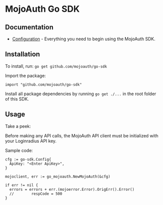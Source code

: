 # MojoAuth Go SDK

## Documentation

* [Configuration](https://mojoauth.com/docs/) - Everything you need to begin using the MojoAuth SDK.

## Installation

To install, run:
`go get github.com/mojoauth/go-sdk`

Import the package:

`import "github.com/mojoauth/go-sdk"`

Install all package dependencies by running `go get ./...` in the root folder of this SDK.  

## Usage

Take a peek:

Before making any API calls, the MojoAuth API client must be initialized with your Loginradius API key.

Sample code:

```
cfg := go-sdk.Config{
  ApiKey: "<Enter ApiKey>",
}

mojoclient, err := go_mojoauth.NewMojoAuth(&cfg)

if err != nil {
  errors = errors + err.(mojoerror.Error).OrigErr().Error()
  //		respCode = 500
}

```
